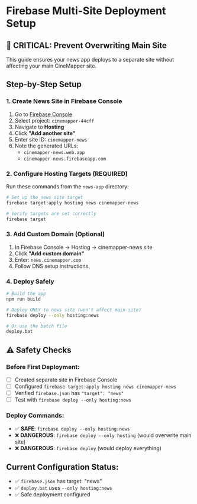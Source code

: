 # Firebase Multi-Site Deployment Setup

## 🚨 CRITICAL: Prevent Overwriting Main Site

This guide ensures your news app deploys to a separate site without affecting your main CineMapper site.

## Step-by-Step Setup

### 1. Create News Site in Firebase Console
1. Go to [Firebase Console](https://console.firebase.google.com)
2. Select project: `cinemapper-44cff`
3. Navigate to **Hosting**
4. Click **"Add another site"**
5. Enter site ID: `cinemapper-news`
6. Note the generated URLs:
   - `cinemapper-news.web.app`
   - `cinemapper-news.firebaseapp.com`

### 2. Configure Hosting Targets (REQUIRED)
Run these commands from the `news-app` directory:

```bash
# Set up the news site target
firebase target:apply hosting news cinemapper-news

# Verify targets are set correctly
firebase target
```

### 3. Add Custom Domain (Optional)
1. In Firebase Console → Hosting → cinemapper-news site
2. Click **"Add custom domain"**
3. Enter: `news.cinemapper.com`
4. Follow DNS setup instructions

### 4. Deploy Safely
```bash
# Build the app
npm run build

# Deploy ONLY to news site (won't affect main site)
firebase deploy --only hosting:news

# Or use the batch file
deploy.bat
```

## ⚠️ Safety Checks

### Before First Deployment:
- [ ] Created separate site in Firebase Console
- [ ] Configured `firebase target:apply hosting news cinemapper-news`
- [ ] Verified `firebase.json` has `"target": "news"`
- [ ] Test with `firebase deploy --only hosting:news`

### Deploy Commands:
- ✅ **SAFE**: `firebase deploy --only hosting:news`
- ❌ **DANGEROUS**: `firebase deploy --only hosting` (would overwrite main site)
- ❌ **DANGEROUS**: `firebase deploy` (would deploy everything)

## Current Configuration Status:
- ✅ `firebase.json` has target: "news"
- ✅ `deploy.bat` uses `--only hosting:news`
- ✅ Safe deployment configured 